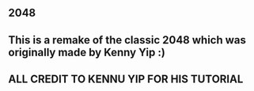## 2048



## This is a remake of the classic 2048 which was originally made by Kenny Yip :)




## ALL CREDIT TO KENNU YIP FOR HIS TUTORIAL
